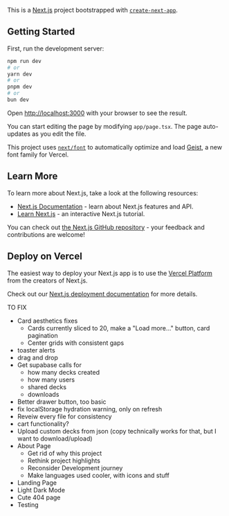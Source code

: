 This is a [Next.js](https://nextjs.org) project bootstrapped with [`create-next-app`](https://nextjs.org/docs/app/api-reference/cli/create-next-app).

## Getting Started

First, run the development server:

```bash
npm run dev
# or
yarn dev
# or
pnpm dev
# or
bun dev
```

Open [http://localhost:3000](http://localhost:3000) with your browser to see the result.

You can start editing the page by modifying `app/page.tsx`. The page auto-updates as you edit the file.

This project uses [`next/font`](https://nextjs.org/docs/app/building-your-application/optimizing/fonts) to automatically optimize and load [Geist](https://vercel.com/font), a new font family for Vercel.

## Learn More

To learn more about Next.js, take a look at the following resources:

- [Next.js Documentation](https://nextjs.org/docs) - learn about Next.js features and API.
- [Learn Next.js](https://nextjs.org/learn) - an interactive Next.js tutorial.

You can check out [the Next.js GitHub repository](https://github.com/vercel/next.js) - your feedback and contributions are welcome!

## Deploy on Vercel

The easiest way to deploy your Next.js app is to use the [Vercel Platform](https://vercel.com/new?utm_medium=default-template&filter=next.js&utm_source=create-next-app&utm_campaign=create-next-app-readme) from the creators of Next.js.

Check out our [Next.js deployment documentation](https://nextjs.org/docs/app/building-your-application/deploying) for more details.


TO FIX
- Card aesthetics fixes
  - Cards currently sliced to 20, make a "Load more..." button, card pagination
  - Center grids with consistent gaps
- toaster alerts
- drag and drop
- Get supabase calls for 
  - how many decks created
  - how many users
  - shared decks
  - downloads
- Better drawer button, too basic
- fix localStorage hydration warning, only on refresh 
- Reveiw every file for consistency
- cart functionality?
- Upload custom decks from json (copy technically works for that, but I want to download/upload)
- About Page
  - Get rid of why this project
  - Rethink project highlights
  - Reconsider Development journey
  - Make languages used cooler, with icons and stuff
- Landing Page
- Light Dark Mode
- Cute 404 page
- Testing